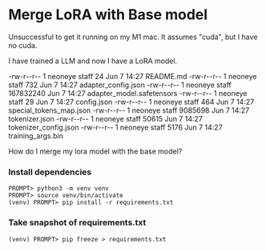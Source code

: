 # Merge LoRA with Base model

Unsuccessful to get it running on my M1 mac. It assumes "cuda", but I have no cuda.

I have trained a LLM and now I have a LoRA model.

-rw-r--r--  1 neoneye  staff         24 Jun  7 14:27 README.md
-rw-r--r--  1 neoneye  staff        732 Jun  7 14:27 adapter_config.json
-rw-r--r--  1 neoneye  staff  167832240 Jun  7 14:27 adapter_model.safetensors
-rw-r--r--  1 neoneye  staff         29 Jun  7 14:27 config.json
-rw-r--r--  1 neoneye  staff        464 Jun  7 14:27 special_tokens_map.json
-rw-r--r--  1 neoneye  staff    9085698 Jun  7 14:27 tokenizer.json
-rw-r--r--  1 neoneye  staff      50615 Jun  7 14:27 tokenizer_config.json
-rw-r--r--  1 neoneye  staff       5176 Jun  7 14:27 training_args.bin


How do I merge my lora model with the base model?


### Install dependencies

```
PROMPT> python3 -m venv venv
PROMPT> source venv/bin/activate
(venv) PROMPT> pip install -r requirements.txt
```

### Take snapshot of requirements.txt

```
(venv) PROMPT> pip freeze > requirements.txt
```

